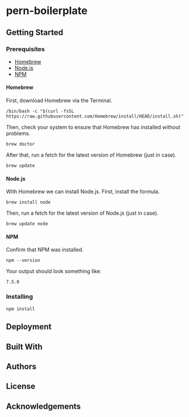 # pern-boilerplate

## Getting Started
### Prerequisites
- [Homebrew](https://brew.sh/)
- [Node.js](https://nodejs.org/en/)
- [NPM](https://www.npmjs.com/)

#### Homebrew
First, download Homebrew via the Terminal.
```
/bin/bash -c "$(curl -fsSL https://raw.githubusercontent.com/Homebrew/install/HEAD/install.sh)"
```

Then, check your system to ensure that Homebrew has installed without problems.
```
brew doctor
```

After that, run a fetch for the latest version of Homebrew (just in case).
```
brew update
```

#### Node.js
With Homebrew we can install Node.js. First, install the formula.
```
brew install node
```

Then, run a fetch for the latest version of Node.js (just in case).
```
brew update node
```

#### NPM
Confirm that NPM was installed.
```
npm --version
```

Your output should look something like:
```
7.5.0    
```

### Installing
```
npm install
```

## Deployment
## Built With
## Authors
## License
## Acknowledgements

